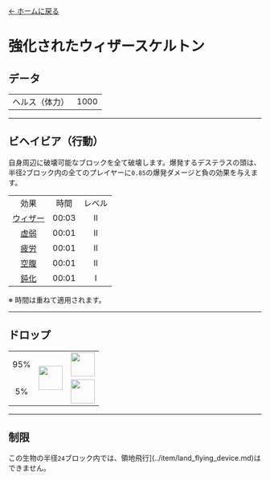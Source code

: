 [← ホームに戻る](../)
# 強化されたウィザースケルトン

## データ
<table>
    <tr><td align="end">ヘルス（体力）</td><td>1000</td></tr>
</table>

---

## ビヘイビア（行動）
自身周辺に破壊可能なブロックを全て破壊します。爆発するデステラスの頭は、半径`2`ブロック内の全てのプレイヤーに`0.85`の爆発ダメージと負の効果を与えます。

<table>
    <tr><td align="center">効果</td><td align="center">時間</td><td align="center">レベル</td></tr>
    <tr><td align="center"><a href="https://minecraft.fandom.com/zh/wiki/Wither">ウィザー</a></td><td align="center">00:03</td><td align="center">II</td></tr>
    <tr><td align="center"><a href="https://minecraft.fandom.com/zh/wiki/虚弱">虚弱</a></td><td align="center">00:01</td><td align="center">II</td></tr>
    <tr><td align="center"><a href="https://minecraft.fandom.com/zh/wiki/疲労">疲労</a></td><td align="center">00:01</td><td align="center">II</td></tr>
    <tr><td align="center"><a href="https://minecraft.fandom.com/zh/wiki/空腹">空腹</a></td><td align="center">00:01</td><td align="center">II</td></tr>
    <tr><td align="center"><a href="https://minecraft.fandom.com/zh/wiki/鈍化">鈍化</a></td><td align="center">00:01</td><td align="center">I</td></tr>
</table>

※ 時間は重ねて適用されます。

---

## ドロップ
<table>
    <tr><td align="center">95%</td><td align="center" rowspan="2"><img src="https://i.imgur.com/c98D59O.png" width="48"/></td><td><img src="https://i.imgur.com/wl43BjZ.png" width="48"/></td></tr>
    <tr><td align="center">5%</td><td align="center"><a href="../item/dragon_blood_tooth.md"><img src="https://i.imgur.com/IWZz8YM.png" width="48"/></a></td></tr>
</table>

---

## 制限
この生物の半径`24`ブロック内では、領地飛行](../item/land_flying_device.md)はできません。
